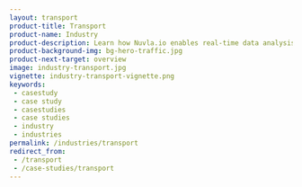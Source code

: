 ```yaml
---
layout: transport
product-title: Transport
product-name: Industry
product-description: Learn how Nuvla.io enables real-time data analysis, predictive maintenance, payment systems and AI automation in the public transport sector.
product-background-img: bg-hero-traffic.jpg
product-next-target: overview
image: industry-transport.jpg
vignette: industry-transport-vignette.png
keywords:
 - casestudy
 - case study
 - casestudies
 - case studies
 - industry
 - industries
permalink: /industries/transport
redirect_from:
 - /transport
 - /case-studies/transport
---
```

